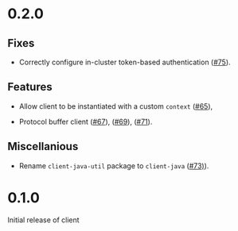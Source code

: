 # 0.2.0

## Fixes

* Correctly configure in-cluster token-based authentication
  ([#75](https://github.com/kubernetes-client/java/pull/75)).

## Features

* Allow client to be instantiated with a custom `context`
  ([#65](https://github.com/kubernetes-client/java/pull/65)), 

* Protocol buffer client 
  ([#67](https://github.com/kubernetes-client/java/pull/67)), 
  ([#69](https://github.com/kubernetes-client/java/pull/69)), 
  ([#71](https://github.com/kubernetes-client/java/pull/71)).

## Miscellanious 

* Rename `client-java-util` package to `client-java`
  ([#73)](https://github.com/kubernetes-client/java/pull/73)).

# 0.1.0

Initial release of client
